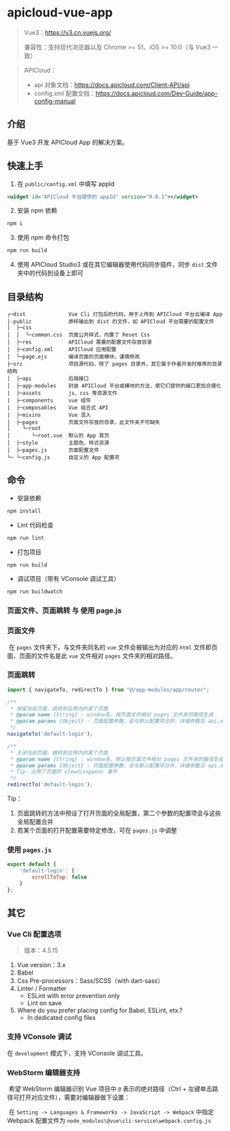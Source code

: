 # apicloud-vue-app

> Vue3：https://v3.cn.vuejs.org/
>
> 兼容性：支持现代浏览器以及 Chrome >= 51、iOS >= 10.0（与 Vue3 一致）

> APICloud：
>
> - api 对象文档：https://docs.apicloud.com/Client-API/api
> - config.xml 配置文档：https://docs.apicloud.com/Dev-Guide/app-config-manual



## 介绍

基于 Vue3 开发 APICloud App 的解决方案。



## 快速上手

1. 在 `public/config.xml` 中填写 appId

```xml
<widget id="APICloud 平台提供的 appId" version="0.0.1"></widget>
```

2. 安装 npm 依赖

```bash
npm i
```

3. 使用 npm 命令打包

```bash
npm run build
```

4. 使用 APICloud Studio3 或在其它编辑器使用代码同步插件，同步 `dist` 文件夹中的代码到设备上即可



## 目录结构

```
┌─dist				Vue Cli 打包后的代码，用于上传到 APICloud 平台云编译 App
|-public			原样输出到 dist 的文件，如 APICloud 平台需要的配置文件
│  ├─css
│  │  └─common.css	页面公共样式，内置了 Reset Css
│  ├─res			APICloud 需要的配置文件存放目录
│  ├─config.xml		APICloud 应用配置
│  └─page.ejs		编译页面的页面模块，谨慎修改
├─src				项目源代码，除了 pages 目录外，其它属于作者开发时推荐的目录结构
│  ├─api			后端接口
│  ├─app-modules	封装 APICloud 平台或模块的方法，使它们提供的接口更加合理化
|  ├─assets			js、css 等资源文件
|  ├─components		vue 组件
|  ├─composables	Vue 组合式 API
|  ├─mixins			Vue 混入
│  ├─pages			页面文件存放的目录，此文件夹不可缺失
│    └─root
│       └─root.vue	默认的 App 首页
│  ├─style			主题色、样式资源
│  ├─pages.js		页面配置文件
└─ └─config.js		自定义的 App 配置项
```



## 命令

- 安装依赖

```bash
npm install
```

- Lint 代码检查

```bash
npm run lint
```

- 打包项目

```bash
npm run build
```

- 调试项目（带有 VConsole 调试工具）

```bash
npm run buildwatch
```



### 页面文件、页面跳转 与 使用 page.js

### 页面文件

​	在 `pages` 文件夹下，与文件夹同名的 `vue` 文件会被输出为对应的 `html` 文件即页面，页面的文件名是此 `vue` 文件相对 `pages` 文件夹的相对路径。



### 页面跳转

```javascript
import { navigateTo, redirectTo } from "@/app-modules/app/router";

/**
 * 保留当前页面，跳转到应用内的某个页面
 * @param name {String} : window名，按页面文件相对 pages 文件夹的路径生成
 * @param params {Object} : 页面配置参数，会与默认配置项合并，详细参数见 api.openWin
 */
navigateTo('default-login');

/**
 * 关闭当前页面，跳转到应用内的某个页面
 * @param name {String} : window名，默认按页面文件相对 pages 文件夹的路径生成
 * @param params {Object} : 页面配置参数，会与默认配置项合并，详细参数见 api.openWin
 * Tip：占用了页面的 viewdisappear 事件
 */
redirectTo('default-login');
```

Tip：

1. 页面跳转的方法中预设了打开页面的全局配置，第二个参数的配置项会与这些全局配置合并
2. 若某个页面的打开配置需要特定修改，可在 `pages.js` 中调整



### 使用 `pages.js`

```javascript
export default {
    'default-login': {
        scrollToTop: false
    }
};
```





## 其它

### Vue Cli 配置选项

> 版本：4.5.15

1. Vue version：3.x
2. Babel
3. Css Pre-processors：Sass/SCSS（with dart-sass）
4. Linter / Formatter
   - ESLint with error prevention only
   - Lint on save
5. Where do you prefer placing config for Babel, ESLint, etx.?
   - In dedicated config files



### 支持 VConsole 调试

在 `development` 模式下，支持 VConsole 调试工具。



### WebStorm 编辑器支持

​	希望 WebStorm 编辑器识别 Vue 项目中 `@` 表示的绝对路径（Ctrl + 左键单击路径可打开对应文件），需要对编辑器做下设置：

​	在 `Setting -> Languages & Frameworks -> JavaScript -> Webpack` 中指定 Webpack 配置文件为 `node_modules\@vue\cli-service\webpack.config.js`
